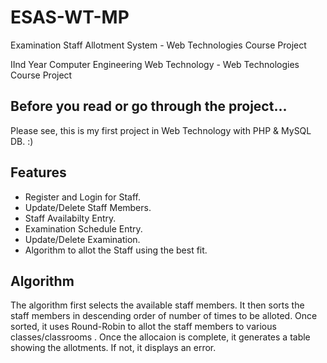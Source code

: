 # ESAS-WT-MP
Examination Staff Allotment System - Web Technologies Course Project

IInd Year Computer Engineering Web Technology - Web Technologies Course Project
    
## Before you read or go through the project...
Please see, this is my first project in Web Technology with PHP & MySQL DB. :)

## Features
- Register and Login for Staff.
- Update/Delete Staff Members.
- Staff Availabilty Entry.
- Examination Schedule Entry.
- Update/Delete Examination.
- Algorithm to allot the Staff using the best fit.

## Algorithm
The algorithm first selects the available staff members. It then sorts the staff members in descending order of number of times
to be alloted. Once sorted, it uses Round-Robin to allot the staff members to various classes/classrooms .
Once the allocaion is complete, it generates a table showing the allotments. If not, it displays an error.
